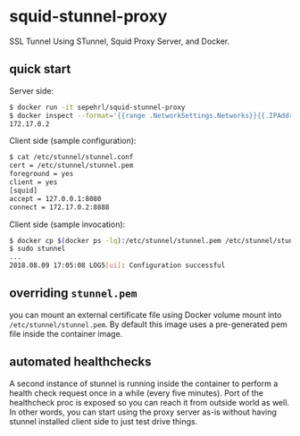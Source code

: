 # squid-stunnel-proxy

SSL Tunnel Using STunnel, Squid Proxy Server, and Docker.

## quick start

Server side:

```bash
$ docker run -it sepehrl/squid-stunnel-proxy
$ docker inspect --format='{{range .NetworkSettings.Networks}}{{.IPAddress}}{{end}}' $(docker ps -lq)
172.17.0.2
```

Client side (sample configuration):

```bash
$ cat /etc/stunnel/stunnel.conf
cert = /etc/stunnel/stunnel.pem
foreground = yes
client = yes
[squid]
accept = 127.0.0.1:8080
connect = 172.17.0.2:8888
```

Client side (sample invocation):

```bash
$ docker cp $(docker ps -lq):/etc/stunnel/stunnel.pem /etc/stunnel/stunnel.pem
$ sudo stunnel
...
2018.08.09 17:05:08 LOG5[ui]: Configuration successful
```

## overriding `stunnel.pem`

you can mount an external certificate file using Docker volume mount into
`/etc/stunnel/stunnel.pem`. By default this image uses a pre-generated pem file
inside the container image.

## automated healthchecks

A second instance of stunnel is running inside the container to perform a health
check request once in a while (every five minutes). Port of the healthcheck proc
is exposed so you can reach it from outside world as well. In other words, you
can start using the proxy server as-is without having stunnel installed client
side to just test drive things.
